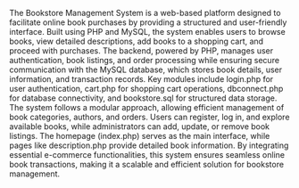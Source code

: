 The Bookstore Management System is a web-based platform designed to facilitate online book purchases by providing a structured and user-friendly interface. Built using PHP and MySQL, the system enables users to browse books, view detailed descriptions, add books to a shopping cart, and proceed with purchases. The backend, powered by PHP, manages user authentication, book listings, and order processing while ensuring secure communication with the MySQL database, which stores book details, user information, and transaction records. Key modules include login.php for user authentication, cart.php for shopping cart operations, dbconnect.php for database connectivity, and bookstore.sql for structured data storage. The system follows a modular approach, allowing efficient management of book categories, authors, and orders. Users can register, log in, and explore available books, while administrators can add, update, or remove book listings. The homepage (index.php) serves as the main interface, while pages like description.php provide detailed book information. By integrating essential e-commerce functionalities, this system ensures seamless online book transactions, making it a scalable and efficient solution for bookstore management.
